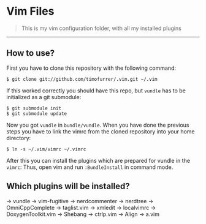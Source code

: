 # Vim Files
> This is my vim configuration folder, with all my installed plugins

***

## How to use?

First you have to clone this repository with the following command:

    $ git clone git://github.com/timofurrer/.vim.git ~/.vim

If this worked correctly you should have this repo, but `vundle` has to be initialized as a git submodule:

    $ git submodule init
    $ git submodule update

Now you got `vundle` in `bundle/vundle`.
When you have done the previous steps you have to link the vimrc from the cloned repository into your home directory:

    $ ln -s ~/.vim/vimrc ~/.vimrc

After this you can install the plugins which are prepared for vundle in the `vimrc`:
Thus, open vim and run `:BundleInstall` in command mode.

## Which plugins will be installed?

-> vundle
-> vim-fugitive
-> nerdcommenter
-> nerdtree
-> OmniCppComplete
-> taglist.vim
-> xmledit
-> localvimrc
-> DoxygenToolkit.vim
-> Shebang
-> ctrlp.vim
-> Align
-> a.vim
